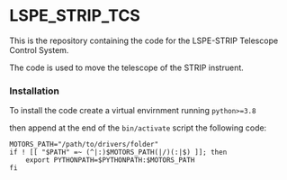 # LSPE_STRIP_TCS
This is the repository containing the code for the LSPE-STRIP Telescope Control System.

The code is used to move the telescope of the STRIP instruent.

### Installation

To install the code create a virtual envirnment running `python>=3.8`

then append at the end of the `bin/activate` script the following code:
```
MOTORS_PATH="/path/to/drivers/folder"
if ! [[ "$PATH" =~ (^|:)$MOTORS_PATH(|/)(:|$) ]]; then
    export PYTHONPATH=$PYTHONPATH:$MOTORS_PATH
fi
```
